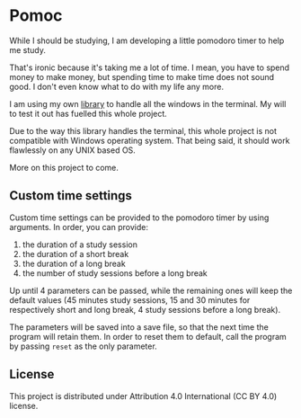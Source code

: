 # Pomoc

While I should be studying, I am developing a little pomodoro timer to help me study.

That's ironic because it's taking me a lot of time.
I mean, you have to spend money to make money, but spending time to make time does not sound good.
I don't even know what to do with my life any more.

I am using my own [library](https://github.com/lorossi/cli-gui) to handle all the windows in the terminal.
My will to test it out has fuelled this whole project.

Due to the way this library handles the terminal, this whole project is not compatible with Windows operating system.
That being said, it should work flawlessly on any UNIX based OS.

More on this project to come.

## Custom time settings

Custom time settings can be provided to the pomodoro timer by using arguments. In order, you can provide:

1. the duration of a study session
2. the duration of a short break
3. the duration of a long break
4. the number of study sessions before a long break

Up until 4 parameters can be passed, while the remaining ones will keep the default values (45 minutes study sessions, 15 and 30 minutes for respectively short and long break, 4 study sessions before a long break).

The parameters will be saved into a save file, so that the next time the program will retain them. In order to reset them to default, call the program by passing `reset` as the only parameter.

## License

This project is distributed under Attribution 4.0 International (CC BY 4.0) license.

